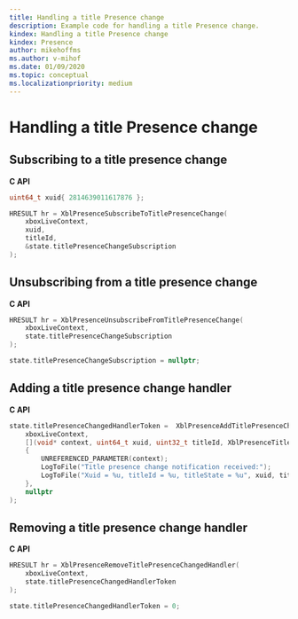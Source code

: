 ```yaml
---
title: Handling a title Presence change
description: Example code for handling a title Presence change.
kindex: Handling a title Presence change
kindex: Presence
author: mikehoffms
ms.author: v-mihof
ms.date: 01/09/2020
ms.topic: conceptual
ms.localizationpriority: medium
---
```


# Handling a title Presence change


## Subscribing to a title presence change

**C API**
<!--  XblPresenceSubscribeToTitlePresenceChange_C.md -->
```cpp
uint64_t xuid{ 2814639011617876 };

HRESULT hr = XblPresenceSubscribeToTitlePresenceChange(
    xboxLiveContext,
    xuid,
    titleId,
    &state.titlePresenceChangeSubscription
);
```

<!-- in gdk only:
**Reference**
* [XblPresenceSubscribeToTitlePresenceChange](xblpresencesubscribetotitlepresencechange.md)
-->


## Unsubscribing from a title presence change

**C API**
<!--  XblPresenceUnsubscribeFromTitlePresenceChange_C.md -->
```cpp
HRESULT hr = XblPresenceUnsubscribeFromTitlePresenceChange(
    xboxLiveContext,
    state.titlePresenceChangeSubscription
);

state.titlePresenceChangeSubscription = nullptr;
```

<!-- in gdk only:
**Reference**
* [XblPresenceUnsubscribeFromTitlePresenceChange](xblpresenceunsubscribefromtitlepresencechange.md)
-->


## Adding a title presence change handler

**C API**
<!--  XblPresenceAddTitlePresenceChangedHandler_C.md -->
```cpp
state.titlePresenceChangedHandlerToken =  XblPresenceAddTitlePresenceChangedHandler(
    xboxLiveContext,
    [](void* context, uint64_t xuid, uint32_t titleId, XblPresenceTitleState titleState)
    {
        UNREFERENCED_PARAMETER(context);
        LogToFile("Title presence change notification received:");
        LogToFile("Xuid = %u, titleId = %u, titleState = %u", xuid, titleId, titleState);
    },
    nullptr
);
```

<!-- in gdk only:
**Reference**
* [XblPresenceAddTitlePresenceChangedHandler](xblpresenceaddtitlepresencechangedhandler.md)
* [XblPresenceTitleState](xblpresencetitlestate.md)
-->


## Removing a title presence change handler

**C API**
<!--  XblPresenceRemoveTitlePresenceChangedHandler_C.md -->
```cpp
HRESULT hr = XblPresenceRemoveTitlePresenceChangedHandler(
    xboxLiveContext,
    state.titlePresenceChangedHandlerToken
);

state.titlePresenceChangedHandlerToken = 0;
```

<!-- in gdk only:
**Reference**
* [XblPresenceRemoveTitlePresenceChangedHandler](xblpresenceremovetitlepresencechangedhandler.md)
-->
